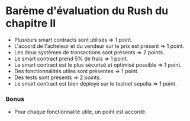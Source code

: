 # Barème d'évaluation du Rush du chapitre II

- Plusieurs smart contracts sont utilisés ⇒ 1 point.
- L'accord de l'acheteur et du vendeur sur le prix est présent ⇒ 1 point.
- Les deux systèmes de transactions sont présents ⇒ 2 points.
- Le smart contract prend 5% de frais ⇒ 1 point.
- Le smart contract est le plus sécurisé et optimisé possible ⇒ 1 point.
- Des fonctionnalités utiles sont présentes ⇒ 1 point.
- Des tests sont présents ⇒ 2 points.
- Le smart contract est bien déployé sur le testnet sepolia ⇒ 1 point.

### Bonus
- Pour chaque fonctionnalité utile, un point est accordé.